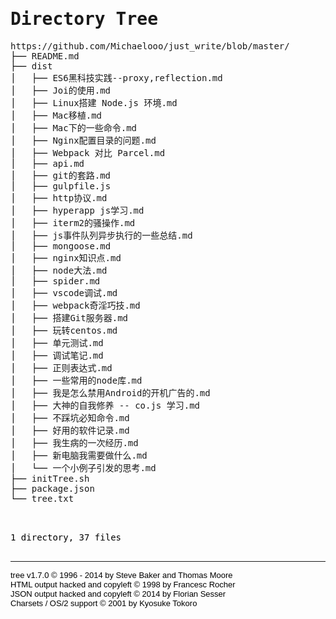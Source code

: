 <!DOCTYPE html>
<html>
<head>
 <meta http-equiv="Content-Type" content="text/html; charset=UTF-8">
 <meta name="Author" content="Made by 'tree'">
 <meta name="GENERATOR" content="$Version: $ tree v1.7.0 (c) 1996 - 2014 by Steve Baker, Thomas Moore, Francesc Rocher, Florian Sesser, Kyosuke Tokoro $">
 <title>Directory Tree</title>
 <style type="text/css">
  <!-- 
  BODY { font-family : ariel, monospace, sans-serif; }
  P { font-weight: normal; font-family : ariel, monospace, sans-serif; color: black; background-color: transparent;}
  B { font-weight: normal; color: black; background-color: transparent;}
  A:visited { font-weight : normal; text-decoration : none; background-color : transparent; margin : 0px 0px 0px 0px; padding : 0px 0px 0px 0px; display: inline; }
  A:link    { font-weight : normal; text-decoration : none; margin : 0px 0px 0px 0px; padding : 0px 0px 0px 0px; display: inline; }
  A:hover   { color : #000000; font-weight : normal; text-decoration : underline; background-color : yellow; margin : 0px 0px 0px 0px; padding : 0px 0px 0px 0px; display: inline; }
  A:active  { color : #000000; font-weight: normal; background-color : transparent; margin : 0px 0px 0px 0px; padding : 0px 0px 0px 0px; display: inline; }
  .VERSION { font-size: small; font-family : arial, sans-serif; }
  .NORM  { color: black;  background-color: transparent;}
  .FIFO  { color: purple; background-color: transparent;}
  .CHAR  { color: yellow; background-color: transparent;}
  .DIR   { color: blue;   background-color: transparent;}
  .BLOCK { color: yellow; background-color: transparent;}
  .LINK  { color: aqua;   background-color: transparent;}
  .SOCK  { color: fuchsia;background-color: transparent;}
  .EXEC  { color: green;  background-color: transparent;}
  -->
 </style>
</head>
<body>
	<h1>Directory Tree</h1><p>
	<a href="https://github.com/Michaelooo/just_write/blob/master/">https://github.com/Michaelooo/just_write/blob/master/</a><br>
	├── <a href="https://github.com/Michaelooo/just_write/blob/master//README.md">README.md</a><br>
	├── <a href="https://github.com/Michaelooo/just_write/blob/master//dist/">dist</a><br>
	│   ├── <a href="https://github.com/Michaelooo/just_write/blob/master//dist/ES6%E9%BB%91%E7%A7%91%E6%8A%80%E5%AE%9E%E8%B7%B5--proxy,reflection.md">ES6黑科技实践--proxy,reflection.md</a><br>
	│   ├── <a href="https://github.com/Michaelooo/just_write/blob/master//dist/Joi%E7%9A%84%E4%BD%BF%E7%94%A8.md">Joi的使用.md</a><br>
	│   ├── <a href="https://github.com/Michaelooo/just_write/blob/master//dist/Linux%E6%90%AD%E5%BB%BA%20Node.js%20%E7%8E%AF%E5%A2%83.md">Linux搭建 Node.js 环境.md</a><br>
	│   ├── <a href="https://github.com/Michaelooo/just_write/blob/master//dist/Mac%E7%A7%BB%E6%A4%8D.md">Mac移植.md</a><br>
	│   ├── <a href="https://github.com/Michaelooo/just_write/blob/master//dist/Mac%E4%B8%8B%E7%9A%84%E4%B8%80%E4%BA%9B%E5%91%BD%E4%BB%A4.md">Mac下的一些命令.md</a><br>
	│   ├── <a href="https://github.com/Michaelooo/just_write/blob/master//dist/Nginx%E9%85%8D%E7%BD%AE%E7%9B%AE%E5%BD%95%E7%9A%84%E9%97%AE%E9%A2%98.md">Nginx配置目录的问题.md</a><br>
	│   ├── <a href="https://github.com/Michaelooo/just_write/blob/master//dist/Webpack%20%E5%AF%B9%E6%AF%94%20Parcel.md">Webpack 对比 Parcel.md</a><br>
	│   ├── <a href="https://github.com/Michaelooo/just_write/blob/master//dist/api.md">api.md</a><br>
	│   ├── <a href="https://github.com/Michaelooo/just_write/blob/master//dist/git%E7%9A%84%E5%A5%97%E8%B7%AF.md">git的套路.md</a><br>
	│   ├── <a href="https://github.com/Michaelooo/just_write/blob/master//dist/gulpfile.js">gulpfile.js</a><br>
	│   ├── <a href="https://github.com/Michaelooo/just_write/blob/master//dist/http%E5%8D%8F%E8%AE%AE.md">http协议.md</a><br>
	│   ├── <a href="https://github.com/Michaelooo/just_write/blob/master//dist/hyperapp%20js%E5%AD%A6%E4%B9%A0.md">hyperapp js学习.md</a><br>
	│   ├── <a href="https://github.com/Michaelooo/just_write/blob/master//dist/iterm2%E7%9A%84%E9%AA%9A%E6%93%8D%E4%BD%9C.md">iterm2的骚操作.md</a><br>
	│   ├── <a href="https://github.com/Michaelooo/just_write/blob/master//dist/js%E4%BA%8B%E4%BB%B6%E9%98%9F%E5%88%97%E5%BC%82%E6%AD%A5%E6%89%A7%E8%A1%8C%E7%9A%84%E4%B8%80%E4%BA%9B%E6%80%BB%E7%BB%93.md">js事件队列异步执行的一些总结.md</a><br>
	│   ├── <a href="https://github.com/Michaelooo/just_write/blob/master//dist/mongoose.md">mongoose.md</a><br>
	│   ├── <a href="https://github.com/Michaelooo/just_write/blob/master//dist/nginx%E7%9F%A5%E8%AF%86%E7%82%B9.md">nginx知识点.md</a><br>
	│   ├── <a href="https://github.com/Michaelooo/just_write/blob/master//dist/node%E5%A4%A7%E6%B3%95.md">node大法.md</a><br>
	│   ├── <a href="https://github.com/Michaelooo/just_write/blob/master//dist/spider.md">spider.md</a><br>
	│   ├── <a href="https://github.com/Michaelooo/just_write/blob/master//dist/vscode%E8%B0%83%E8%AF%95.md">vscode调试.md</a><br>
	│   ├── <a href="https://github.com/Michaelooo/just_write/blob/master//dist/webpack%E5%A5%87%E6%B7%AB%E5%B7%A7%E6%8A%80.md">webpack奇淫巧技.md</a><br>
	│   ├── <a href="https://github.com/Michaelooo/just_write/blob/master//dist/%E6%90%AD%E5%BB%BAGit%E6%9C%8D%E5%8A%A1%E5%99%A8.md">搭建Git服务器.md</a><br>
	│   ├── <a href="https://github.com/Michaelooo/just_write/blob/master//dist/%E7%8E%A9%E8%BD%ACcentos.md">玩转centos.md</a><br>
	│   ├── <a href="https://github.com/Michaelooo/just_write/blob/master//dist/%E5%8D%95%E5%85%83%E6%B5%8B%E8%AF%95.md">单元测试.md</a><br>
	│   ├── <a href="https://github.com/Michaelooo/just_write/blob/master//dist/%E8%B0%83%E8%AF%95%E7%AC%94%E8%AE%B0.md">调试笔记.md</a><br>
	│   ├── <a href="https://github.com/Michaelooo/just_write/blob/master//dist/%E6%AD%A3%E5%88%99%E8%A1%A8%E8%BE%BE%E5%BC%8F.md">正则表达式.md</a><br>
	│   ├── <a href="https://github.com/Michaelooo/just_write/blob/master//dist/%E4%B8%80%E4%BA%9B%E5%B8%B8%E7%94%A8%E7%9A%84node%E5%BA%93.md">一些常用的node库.md</a><br>
	│   ├── <a href="https://github.com/Michaelooo/just_write/blob/master//dist/%E6%88%91%E6%98%AF%E6%80%8E%E4%B9%88%E7%A6%81%E7%94%A8Android%E7%9A%84%E5%BC%80%E6%9C%BA%E5%B9%BF%E5%91%8A%E7%9A%84.md">我是怎么禁用Android的开机广告的.md</a><br>
	│   ├── <a href="https://github.com/Michaelooo/just_write/blob/master//dist/%E5%A4%A7%E7%A5%9E%E7%9A%84%E8%87%AA%E6%88%91%E4%BF%AE%E5%85%BB%20--%20co.js%20%E5%AD%A6%E4%B9%A0.md">大神的自我修养 -- co.js 学习.md</a><br>
	│   ├── <a href="https://github.com/Michaelooo/just_write/blob/master//dist/%E4%B8%8D%E8%B8%A9%E5%9D%91%E5%BF%85%E7%9F%A5%E5%91%BD%E4%BB%A4.md">不踩坑必知命令.md</a><br>
	│   ├── <a href="https://github.com/Michaelooo/just_write/blob/master//dist/%E5%A5%BD%E7%94%A8%E7%9A%84%E8%BD%AF%E4%BB%B6%E8%AE%B0%E5%BD%95.md">好用的软件记录.md</a><br>
	│   ├── <a href="https://github.com/Michaelooo/just_write/blob/master//dist/%E6%88%91%E7%94%9F%E7%97%85%E7%9A%84%E4%B8%80%E6%AC%A1%E7%BB%8F%E5%8E%86.md">我生病的一次经历.md</a><br>
	│   ├── <a href="https://github.com/Michaelooo/just_write/blob/master//dist/%E6%96%B0%E7%94%B5%E8%84%91%E6%88%91%E9%9C%80%E8%A6%81%E5%81%9A%E4%BB%80%E4%B9%88.md">新电脑我需要做什么.md</a><br>
	│   └── <a href="https://github.com/Michaelooo/just_write/blob/master//dist/%E4%B8%80%E4%B8%AA%E5%B0%8F%E4%BE%8B%E5%AD%90%E5%BC%95%E5%8F%91%E7%9A%84%E6%80%9D%E8%80%83.md">一个小例子引发的思考.md</a><br>
	├── <a href="https://github.com/Michaelooo/just_write/blob/master//initTree.sh">initTree.sh</a><br>
	├── <a href="https://github.com/Michaelooo/just_write/blob/master//package.json">package.json</a><br>
	└── <a href="https://github.com/Michaelooo/just_write/blob/master//tree.txt">tree.txt</a><br>
	<br><br>
	</p>
	<p>

1 directory, 37 files
	<br><br>
	</p>
	<hr>
	<p class="VERSION">
		 tree v1.7.0 © 1996 - 2014 by Steve Baker and Thomas Moore <br>
		 HTML output hacked and copyleft © 1998 by Francesc Rocher <br>
		 JSON output hacked and copyleft © 2014 by Florian Sesser <br>
		 Charsets / OS/2 support © 2001 by Kyosuke Tokoro
	</p>
</body>
</html>
